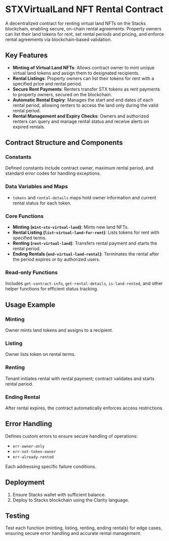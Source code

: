 # STXVirtualLand NFT Rental Contract

A decentralized contract for renting virtual land NFTs on the Stacks blockchain, enabling secure, on-chain rental agreements. Property owners can list their land tokens for rent, set rental periods and pricing, and enforce rental agreements via blockchain-based validation.

## Key Features

- **Minting of Virtual Land NFTs**: Allows contract owner to mint unique virtual land tokens and assign them to designated recipients.
- **Rental Listings**: Property owners can list their tokens for rent with a specified price and rental period.
- **Secure Rent Payments**: Renters transfer STX tokens as rent payments to property owners, secured on the blockchain.
- **Automatic Rental Expiry**: Manages the start and end dates of each rental period, allowing renters to access the land only during the valid rental period.
- **Rental Management and Expiry Checks**: Owners and authorized renters can query and manage rental status and receive alerts on expired rentals.

## Contract Structure and Components

### Constants

Defined constants include contract owner, maximum rental period, and standard error codes for handling exceptions.

### Data Variables and Maps

- `tokens` and `rental-details` maps hold owner information and current rental status for each token.

### Core Functions

- **Minting (`mint-stx-virtual-land`)**: Mints new land NFTs.
- **Rental Listing (`list-virtual-land-for-rent`)**: Lists tokens for rent with specified terms.
- **Renting (`rent-virtual-land`)**: Transfers rental payment and starts the rental period.
- **Ending Rentals (`end-virtual-land-rental`)**: Terminates the rental after the period expires or by authorized users.

### Read-only Functions

Includes `get-contract-info`, `get-rental-details`, `is-land-rented`, and other helper functions for efficient status tracking.

## Usage Example

### Minting

Owner mints land tokens and assigns to a recipient.

### Listing

Owner lists token on rental terms.

### Renting

Tenant initiates rental with rental payment; contract validates and starts rental period.

### Ending Rental

After rental expires, the contract automatically enforces access restrictions.

## Error Handling

Defines custom errors to ensure secure handling of operations:

- `err-owner-only`
- `err-not-token-owner`
- `err-already-rented`

Each addressing specific failure conditions.

## Deployment

1. Ensure Stacks wallet with sufficient balance.
2. Deploy to Stacks blockchain using the Clarity language.

## Testing

Test each function (minting, listing, renting, ending rentals) for edge cases, ensuring secure error handling and accurate rental management.